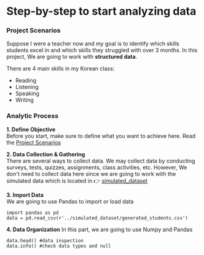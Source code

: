 # Step-by-step to start analyzing data
### Project Scenarios
Suppose I were a teacher now and my goal is to identify which skills students excel in and which skills they struggled with over 3 months. In this project, We are going to work with **structured data**.

There are 4 main skills in my Korean class:
- Reading
- Listening
- Speaking
- Writing 

### Analytic Process
**1. Define Objective** <br />
Before you start, make sure to define what you want to achieve here. Read the [Project Scenarios](#Project-Scenarios)

**2. Data Collection & Gathering** <br />
There are several ways to collect data. We may collect data by conducting surveys, tests, quizzes, assignments, class activities, etc. However, We don't need to collect data here since we are going to work with the simulated data which is located in 👉 [simulated_dataset](https://github.com/LizGlow/PythonPlayground/blob/master/simulated_dataset/generated_students.csv)

**3. Import Data** <br />
We are going to use Pandas to import or load data
```
import pandas as pd
data = pd.read_csv(r'../simulated_dataset/generated_students.csv')
```

**4. Data Organization** <be />
In this part, we are going to use Numpy and Pandas 
```
data.head() #data inspection
data.info() #check data types and null
```
